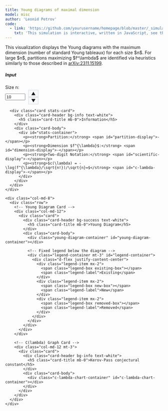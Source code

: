 ```yaml
---
title: Young diagrams of maximal dimension
model: misc
author: 'Leonid Petrov'
code:
  - link: 'https://github.com/yourusername/homepage/blob/master/_simulations/misc/2025-05-04-dim-lambda.md'
    txt: 'This simulation is interactive, written in JavaScript, see the source code of this page at the link'
---
```

<script src="{{site.url}}/js/d3.v7.min.js"></script>

<style>
  .chart-container, .c-lambda-chart-container {
    height: 300px;
    width: 100%;
    min-height: 200px;
  }
  .young-diagram-container {
    margin-top: 5px;
    margin-bottom: 10px;
    text-align: center;
    overflow-x: auto; /* Enable horizontal scrolling if needed */
    max-width: 100%; /* Ensure container doesn't exceed parent width */
    display: flex;
    justify-content: center;
    min-height: 200px;
  }
  /* Make SVG responsive */
  .young-diagram-container svg {
    max-width: 100%;
    height: auto;
    display: block;
    margin: 0 auto;
  }
  .young-box {
    fill: #4682b4;
    stroke: #000;
    stroke-width: 1px;
  }
  .young-box-new {
    fill: #ff7f50; /* Coral color for new boxes */
    stroke: #000;
    stroke-width: 1px;
  }
  .young-box-removed {
    fill: none;
    stroke: #ff0000; /* Red color for removed boxes */
    stroke-width: 2px;
    stroke-dasharray: 5,5;
  }
  .stats-card {
    margin-top: 20px;
  }
  .number-input-container {
    display: flex;
    align-items: center;
  }
  .number-controls {
    display: flex;
    flex-direction: column;
    margin-left: 10px;
  }
  .number-control-btn {
    cursor: pointer;
    padding: 2px 8px;
    background: #f8f9fa;
    border: 1px solid #ced4da;
    user-select: none;
  }
  .number-control-btn:hover {
    background: #e9ecef;
  }
</style>

<div class="container mt-5">
  <div class="row">
    <div class="col-md-12">
      <p>
          This visualization displays the Young diagrams with the maximum dimension (number of standard Young tableaux)
          for each size $n$. For large $n$, partitions maximizing $f^\lambda$ are identified via heuristics similarly to those described in <a href="https://arxiv.org/abs/2311.15199">arXiv:2311.15199</a>.
      </p>
    </div>
  </div>

  <div class="row mt-4">
    <div class="col-md-4">
      <div class="card">
        <div class="card-header bg-primary text-white">
          <h5 class="card-title mb-0">Input</h5>
        </div>
        <div class="card-body">
          <div class="mb-3">
            <label for="size-n" class="form-label">Size n:</label>
            <div class="number-input-container">
              <input type="number" class="form-control" id="size-n" min="1" max="500" value="10" required>
              <div class="number-controls">
                  <span class="number-control-btn" id="increment-btn">▲</span>
                  <span class="number-control-btn" id="decrement-btn">▼</span>
              </div>
            </div>
          </div>
        </div>
      </div>

      <div class="card stats-card">
        <div class="card-header bg-info text-white">
          <h5 class="card-title mb-0">Information</h5>
        </div>
        <div class="card-body">
          <div id="stats-container">
            <p><strong>Partition:</strong> <span id="partition-display">-</span></p>
            <p><strong>Dimension $f^{\lambda}$:</strong> <span id="dimension-display">-</span></p>
            <p><strong>Two-digit Notation:</strong> <span id="scientific-display">-</span></p>
            <p><strong>$c(\lambda) = -\log(f^{\lambda}/\sqrt{n!})/\sqrt{n}=$</strong> <span id="c-lambda-display">-</span></p>
          </div>
        </div>
      </div>
    </div>

    <div class="col-md-8">
      <div class="row">
        <!-- Young Diagram Card -->
        <div class="col-md-12">
          <div class="card">
            <div class="card-header bg-success text-white">
              <h5 class="card-title mb-0">Young Diagram</h5>
            </div>
            <div class="card-body">
              <div class="young-diagram-container" id="young-diagram-container"></div>

              <!-- Fixed legend below the diagram -->
              <div class="legend-container mt-3" id="legend-container">
                <div class="d-flex justify-content-center">
                  <div class="legend-item mx-2">
                    <span class="legend-box existing-box"></span>
                    <span class="legend-label">Existing</span>
                  </div>
                  <div class="legend-item mx-2">
                    <span class="legend-box new-box"></span>
                    <span class="legend-label">New</span>
                  </div>
                  <div class="legend-item mx-2">
                    <span class="legend-box removed-box"></span>
                    <span class="legend-label">Removed</span>
                  </div>
                </div>
              </div>
            </div>
          </div>
        </div>

        <!-- C(lambda) Graph Card -->
        <div class="col-md-12 mt-3">
          <div class="card">
            <div class="card-header bg-info text-white">
              <h5 class="card-title mb-0">Kerov-Pass conjectural constant</h5>
            </div>
            <div class="card-body">
              <div class="c-lambda-chart-container" id="c-lambda-chart-container"></div>
            </div>
          </div>
        </div>
      </div>
    </div>
  </div>
</div>

<style>
  /* Legend styles */
  .legend-container {
    text-align: center;
    padding: 5px;
    background-color: #f8f9fa;
    border-radius: 5px;
    margin-top: 5px;
    border: 1px solid #e9ecef;
  }
  .legend-item {
    display: inline-flex;
    align-items: center;
    margin: 0 8px 5px 8px;
    white-space: nowrap;
  }
  .legend-box {
    display: inline-block;
    width: 15px;
    height: 15px;
    margin-right: 5px;
    flex-shrink: 0;
  }
  .existing-box {
    background-color: #4682b4;
    border: 1px solid #000;
  }
  .new-box {
    background-color: #ff7f50;
    border: 1px solid #000;
  }
  .removed-box {
    background-color: transparent;
    border: 2px dashed #ff0000;
    width: 13px;
    height: 13px;
  }
  .legend-label {
    font-size: 14px;
  }

  /* Responsive adjustments for small screens */
  @media (max-width: 576px) {
    .legend-item {
      margin: 0 4px 5px 4px;
    }
    .legend-box {
      width: 12px;
      height: 12px;
      margin-right: 3px;
    }
    .legend-label {
      font-size: 12px;
    }
  }

  /* Chart styles */
  .c-lambda-chart-container {
    width: 100%;
    height: 300px;
    min-height: 250px;
  }

  .x-axis path, .y-axis path,
  .x-axis line, .y-axis line {
    stroke: #ccc;
    stroke-width: 1px;
  }

  .x-axis text, .y-axis text {
    font-size: 10px;
    fill: #666;
  }
</style>

<script>
  // Store the partition data for each size n
  const partitionData = {
    1: {
      partition: [1],
      dimension: 1
    },
    2: {
      partition: [1, 1],
      dimension: 1
    },
    3: {
      partition: [2, 1],
      dimension: 2
    },
    4: {
      partition: [2, 1, 1],
      dimension: 3
    },
    5: {
      partition: [3, 1, 1],
      dimension: 6
    },
    6: {
      partition: [3, 2, 1],
      dimension: 16
    },
    7: {
      partition: [3, 2, 1, 1],
      dimension: 35
    },
    8: {
      partition: [4, 2, 1, 1],
      dimension: 90
    },
    9: {
      partition: [4, 2, 2, 1],
      dimension: 216
    },
    10: {
      partition: [4, 3, 2, 1],
      dimension: 768
    },
    11: {
      partition: [4, 3, 2, 1, 1],
      dimension: 2310
    },
    12: {
      partition: [5, 3, 2, 1, 1],
      dimension: 7700
    },
    13: {
      partition: [5, 3, 2, 2, 1],
      dimension: 21450
    },
    14: {
      partition: [5, 3, 2, 2, 1, 1],
      dimension: 69498
    },
    15: {
      partition: [5, 4, 3, 2, 1],
      dimension: 292864
    },
    16: {
      partition: [5, 4, 3, 2, 1, 1],
      dimension: 1153152
    },
    17: {
      partition: [6, 4, 3, 2, 1, 1],
      dimension: 4873050
    },
    18: {
      partition: [6, 4, 3, 2, 1, 1, 1],
      dimension: 16336320
    },
    19: {
      partition: [6, 4, 3, 2, 2, 1, 1],
      dimension: 64664600
    },
    20: {
      partition: [6, 5, 3, 2, 2, 1, 1],
      dimension: 249420600
    },
    21: {
      partition: [7, 5, 3, 2, 2, 1, 1],
      dimension: 1118939184
    },
    22: {
      partition: [6, 5, 4, 3, 2, 1, 1],
      dimension: 5462865408
    },
    23: {
      partition: [7, 5, 4, 3, 2, 1, 1],
      dimension: 28542158568
    },
    24: {
      partition: [7, 5, 4, 3, 2, 1, 1, 1],
      dimension: 117487079424
    },
    25: {
      partition: [7, 5, 4, 3, 2, 2, 1, 1],
      dimension: 547591590000
    },
    26: {
      partition: [8, 5, 4, 3, 2, 2, 1, 1],
      dimension: 2474843571200
    },
    27: {
      partition: [8, 6, 4, 3, 2, 2, 1, 1],
      dimension: 12760912164000
    },
    28: {
      partition: [8, 6, 4, 3, 3, 2, 1, 1],
      dimension: 57424104738000
    },
    29: {
      partition: [7, 6, 5, 4, 3, 2, 1, 1],
      dimension: 295284192952320
    },
    30: {
      partition: [8, 6, 5, 4, 3, 2, 1, 1],
      dimension: 1865134921890240
    },
    31: {
      partition: [8, 6, 5, 4, 3, 2, 1, 1, 1],
      dimension: 9241827385190400
    },
    32: {
      partition: [8, 6, 5, 4, 3, 2, 2, 1, 1],
      dimension: 50385731994259200
    },
    33: {
      partition: [9, 6, 5, 4, 3, 2, 2, 1, 1],
      dimension: 268401306245529600
    },
    34: {
      partition: [9, 7, 5, 4, 3, 2, 2, 1, 1],
      dimension: 1579812376072320000
    },
    35: {
      partition: [9, 7, 5, 4, 3, 3, 2, 1, 1],
      dimension: 7821859115070000000
    },
    36: {
      partition: [9, 7, 6, 4, 3, 3, 2, 1, 1],
      dimension: 40971642983700000000
    },
    37: {
      partition: [9, 7, 5, 4, 3, 3, 2, 2, 1, 1],
      dimension: 222250513478508715200
    },
    38: {
      partition: [9, 7, 6, 5, 4, 3, 2, 1, 1],
      dimension: 1592694283209952665600
    },
    39: {
      partition: [9, 7, 6, 5, 4, 3, 2, 1, 1, 1],
      dimension: 9335226290275709091840
    },
    40: {
      partition: [9, 7, 6, 5, 4, 3, 2, 2, 1, 1],
      dimension: 58965081685061803130880
    },
    41: {
      partition: [10, 7, 6, 5, 4, 3, 2, 2, 1, 1],
      dimension: 366086379166733146521600
    },
    42: {
      partition: [10, 8, 6, 5, 4, 3, 2, 2, 1, 1],
      dimension: 2455861544135906461632000
    },
    43: {
      partition: [10, 8, 6, 5, 4, 3, 2, 2, 1, 1, 1],
      dimension: 14064743140340298422496480
    },
    44: {
      partition: [11, 8, 6, 5, 4, 3, 2, 2, 1, 1, 1],
      dimension: 82628724406182220050744960
    },
    45: {
      partition: [10, 8, 6, 5, 4, 3, 3, 2, 2, 1, 1],
      dimension: 500283928761422348434320000
    },
    46: {
      partition: [11, 8, 6, 5, 4, 3, 3, 2, 2, 1, 1],
      dimension: 3099186881321017005002484000
    },
    47: {
      partition: [10, 8, 7, 6, 5, 4, 3, 2, 1, 1],
      dimension: 20368873512400427423405568000
    },
    48: {
      partition: [10, 8, 7, 6, 5, 4, 3, 2, 1, 1, 1],
      dimension: 139108709149402516499579535360
    },
    49: {
      partition: [10, 8, 7, 6, 5, 4, 3, 2, 2, 1, 1],
      dimension: 1007882872827294450598918225920
    },
    50: {
      partition: [11, 8, 7, 6, 5, 4, 3, 2, 2, 1, 1],
      dimension: 7213044178117167522200420352000
    },
    51: {
      partition: [11, 9, 7, 6, 5, 4, 3, 2, 2, 1, 1],
      dimension: 54862456282689907329134847590400
    },
    52: {
      partition: [11, 9, 7, 6, 5, 4, 3, 2, 2, 1, 1, 1],
      dimension: 360271734400780906661162863257600
    },
    53: {
      partition: [12, 9, 7, 6, 5, 4, 3, 2, 2, 1, 1, 1],
      dimension: 2416328017978835907706221223561800
    },
    54: {
      partition: [11, 9, 7, 6, 5, 4, 3, 3, 2, 2, 1, 1],
      dimension: 16032089198265876501244987648140000
    },
    55: {
      partition: [12, 9, 7, 6, 5, 4, 3, 3, 2, 2, 1, 1],
      dimension: 112332940080014807351231850047731500
    },
    56: {
      partition: [12, 9, 8, 6, 5, 4, 3, 3, 2, 2, 1, 1],
      dimension: 780924182374434489607494144716850000
    },
    57: {
      partition: [12, 10, 8, 6, 5, 4, 3, 3, 2, 2, 1, 1],
      dimension: 5759492688586530968032605948341040000
    },
    58: {
      partition: [12, 10, 8, 6, 5, 4, 4, 3, 2, 2, 1, 1],
      dimension: 39204228543251710567342810799102400000
    },
    59: {
      partition: [11, 9, 8, 7, 6, 5, 4, 3, 2, 2, 1, 1],
      dimension: 284360991016399770894957040134389760000
    },
    60: {
      partition: [12, 9, 8, 7, 6, 5, 4, 3, 2, 2, 1, 1],
      dimension: 2321999844171845578871179664651452416000
    },
    61: {
      partition: [12, 10, 8, 7, 6, 5, 4, 3, 2, 2, 1, 1],
      dimension: 19896436084338134974427586952682903961600
    },
    62: {
      partition: [12, 10, 8, 7, 6, 5, 4, 3, 2, 2, 1, 1, 1],
      dimension: 148493270650299093215991941843059928064000
    },
    63: {
      partition: [13, 10, 8, 7, 6, 5, 4, 3, 2, 2, 1, 1, 1],
      dimension: 1128084815471490923775238783188995891011200
    },
    64: {
      partition: [13, 10, 8, 7, 6, 5, 4, 3, 3, 2, 1, 1, 1],
      dimension: 8229081864439402212381478702631306868113280
    },
    65: {
      partition: [13, 10, 8, 7, 6, 5, 4, 3, 3, 2, 2, 1, 1],
      dimension: 64744511859060420712290642354586811061519360
    },
    66: {
      partition: [13, 10, 9, 7, 6, 5, 4, 3, 3, 2, 2, 1, 1],
      dimension: 492648887206925778427244427860670202969057200
    },
    67: {
      partition: [13, 11, 9, 7, 6, 5, 4, 3, 3, 2, 2, 1, 1],
      dimension: 4025571251354748853301084014788823689834654000
    },
    68: {
      partition: [13, 11, 9, 7, 6, 5, 4, 3, 3, 2, 2, 1, 1, 1],
      dimension: 30473167912125109106974726128840645867371520000
    },
    69: {
      partition: [14, 11, 9, 7, 6, 5, 4, 3, 3, 2, 2, 1, 1, 1],
      dimension: 234417911643806987948678393500955835502166016000
    },
    70: {
      partition: [14, 11, 9, 7, 6, 5, 4, 4, 3, 2, 2, 1, 1, 1],
      dimension: 1788611255686599443441275423897069708421376000000
    },
    71: {
      partition: [14, 11, 9, 8, 6, 5, 4, 4, 3, 2, 2, 1, 1, 1],
      dimension: 14061798146634215100928457529846541203122400000000
    },
    72: {
      partition: [13, 11, 9, 8, 7, 6, 5, 4, 3, 2, 2, 1, 1],
      dimension: 130752274327952321538989760952406388528535044096000
    },
    73: {
      partition: [13, 11, 9, 8, 7, 6, 5, 4, 3, 2, 2, 1, 1, 1],
      dimension: 1099941833914297566548100976306304543754345185280000
    },
    74: {
      partition: [14, 11, 9, 8, 7, 6, 5, 4, 3, 2, 2, 1, 1, 1],
      dimension: 9393814297722007346466225462665628282244030499904000
    },
    75: {
      partition: [14, 11, 9, 8, 7, 6, 5, 4, 3, 3, 2, 1, 1, 1],
      dimension: 75591730449481189068765207148175917862445398493000000
    },
    76: {
      partition: [14, 11, 9, 8, 7, 6, 5, 4, 3, 3, 2, 2, 1, 1],
      dimension: 660943493657107495213974182754150511637360513303040000
    },
    77: {
      partition: [14, 11, 10, 8, 7, 6, 5, 4, 3, 3, 2, 2, 1, 1],
      dimension: 5507479956694844226612276769373271537654140064265320000
    },
    78: {
      partition: [14, 12, 10, 8, 7, 6, 5, 4, 3, 3, 2, 2, 1, 1],
      dimension: 49718318339225029555103035309089735554926840176109440000
    },
    79: {
      partition: [14, 12, 10, 8, 7, 6, 5, 4, 3, 3, 2, 2, 1, 1, 1],
      dimension: 418920939879777844937260609944023276410019030898651955200
    },
    80: {
      partition: [15, 12, 10, 8, 7, 6, 5, 4, 3, 3, 2, 2, 1, 1, 1],
      dimension: 3579026417818008407776702958356552842464133458949423759360
    },
    81: {
      partition: [15, 12, 10, 8, 7, 6, 5, 4, 4, 3, 2, 2, 1, 1, 1],
      dimension: 29326030832439019031092736803263846956891854060380047278080
    },
    82: {
      partition: [15, 12, 10, 9, 7, 6, 5, 4, 4, 3, 2, 2, 1, 1, 1],
      dimension: 245717058969967243667527972726893680531472205822714908672000
    },
    83: {
      partition: [15, 12, 10, 8, 7, 6, 5, 4, 4, 3, 3, 2, 2, 1, 1],
      dimension: 1958510306535009521762165974428282510483897121566558093312000
    },
    84: {
      partition: [14, 12, 10, 9, 8, 7, 6, 5, 4, 3, 2, 2, 1, 1],
      dimension: 17199984970509310503422142406316778944531851299986079744000000
    },
    85: {
      partition: [14, 12, 10, 9, 8, 7, 6, 5, 4, 3, 2, 2, 1, 1, 1],
      dimension: 161866387856671801830938160974282163319008607501789408788480000
    },
    86: {
      partition: [15, 12, 10, 9, 8, 7, 6, 5, 4, 3, 2, 2, 1, 1, 1],
      dimension: 1543188965753898098745955145496379055557243125097337202422906880
    },
    87: {
      partition: [15, 12, 10, 9, 8, 7, 6, 5, 4, 3, 3, 2, 1, 1, 1],
      dimension: 13652515506675457063836747192041480586149162971910780027773255200
    },
    88: {
      partition: [15, 12, 10, 9, 8, 7, 6, 5, 4, 3, 3, 2, 2, 1, 1],
      dimension: 132012112829058929697216055665548406632996088226054058331660288000
    },
    89: {
      partition: [15, 12, 11, 9, 8, 7, 6, 5, 4, 3, 3, 2, 2, 1, 1],
      dimension: 1202770010851978089499001986967434093160593877549352313484968012800
    },
    90: {
      partition: [15, 13, 11, 9, 8, 7, 6, 5, 4, 3, 3, 2, 2, 1, 1],
      dimension: 11952161805200485671523852732672950906233029612342903238952910848000
    },
    91: {
      partition: [15, 13, 11, 9, 8, 7, 6, 5, 4, 3, 3, 2, 2, 1, 1, 1],
      dimension: 111536354532746933705105521827401388958780700059721074267272511488000
    },
    92: {
      partition: [16, 13, 11, 9, 8, 7, 6, 5, 4, 3, 3, 2, 2, 1, 1, 1],
      dimension: 1053454252419345014848313815715121307642151973096789037261887897600000
    },
    93: {
      partition: [16, 13, 11, 9, 8, 7, 6, 5, 4, 4, 3, 2, 2, 1, 1, 1],
      dimension: 9298019732498692589306447931761769662631984023874447420141412024320000
    },
    94: {
      partition: [16, 13, 11, 10, 8, 7, 6, 5, 4, 4, 3, 2, 2, 1, 1, 1],
      dimension: 83528869990036960061655065586806227330592230516749107406742623092736000
    },
    95: {
      partition: [16, 13, 11, 9, 8, 7, 6, 5, 4, 4, 3, 3, 2, 2, 1, 1],
      dimension: 738856195291160637064439093409373209747689102713743192921850842710016000
    },
    96: {
      partition: [16, 13, 11, 9, 8, 7, 6, 5, 4, 4, 3, 3, 2, 2, 1, 1, 1],
      dimension: 6830694040117548932247228149858288447418106733746110630642358121073868800
    },
    97: {
      partition: [16, 13, 11, 10, 8, 7, 6, 5, 4, 4, 3, 3, 2, 2, 1, 1, 1],
      dimension: 63933734724523910394059324668425220557070884535418451305089068784299552000
    },
    98: {
      partition: [16, 14, 12, 10, 8, 7, 6, 5, 4, 4, 3, 3, 2, 2, 1, 1],
      dimension: 587608644132988669062315659190628313018199189598748549625037176301076447232
    },
    99: {
      partition: [16, 14, 12, 10, 8, 7, 6, 5, 4, 4, 3, 3, 2, 2, 1, 1, 1],
      dimension: 5629956124941094770622386912044341575706909420518139046529417862613615814000
    },
    100: {
      partition: [17, 14, 12, 10, 8, 7, 6, 5, 4, 4, 3, 3, 2, 2, 1, 1, 1],
      dimension: 54539477511295000975066379739366669128884298419169669212903038310103287500000
    },
    101: {
      partition: [16, 13, 11, 10, 9, 8, 7, 6, 5, 4, 3, 3, 2, 2, 1, 1],
      dimension: 565378959002571348526487738883086152928500083237801155401255766231772364800000
    },
    102: {
      partition: [16, 13, 11, 10, 9, 8, 7, 6, 5, 4, 3, 3, 2, 2, 1, 1, 1],
      dimension: 5686551912381574511129147722159555766486912859732682235293686582973153935360000
    },
    103: {
      partition: [16, 14, 12, 10, 9, 8, 7, 6, 5, 4, 3, 3, 2, 2, 1, 1],
      dimension: 61214329016711158166505670767097073373225632044596866872062611556033207085301760
    },
    104: {
      partition: [16, 14, 12, 10, 9, 8, 7, 6, 5, 4, 3, 3, 2, 2, 1, 1, 1],
      dimension: 629571928828905856385137619784652309874964139464234066432099908346091489198080000
    },
    105: {
      partition: [17, 14, 12, 10, 9, 8, 7, 6, 5, 4, 3, 3, 2, 2, 1, 1, 1],
      dimension: 6543617427878537957159797488174446866494284857950790449673796864650405478400000000
    },
    106: {
      partition: [17, 14, 12, 10, 9, 8, 7, 6, 5, 4, 4, 3, 2, 2, 1, 1, 1],
      dimension: 62248998806107993222904021013832709197228288195326145558076624865148293611520000000
    },
    107: {
      partition: [17, 14, 12, 11, 9, 8, 7, 6, 5, 4, 4, 3, 2, 2, 1, 1, 1],
      dimension: 600822535255522047374450656754652331112658343843410146461744233385203670292889600000
    },
    108: {
      partition: [17, 14, 12, 10, 9, 8, 7, 6, 5, 4, 4, 3, 3, 2, 2, 1, 1],
      dimension: 5859053607504252923711044267102909797677033029585662217958005496073729528960122880000
    },
    109: {
      partition: [17, 14, 12, 10, 9, 8, 7, 6, 5, 4, 4, 3, 3, 2, 2, 1, 1, 1],
      dimension: 59379551491616867820813793786673418100650673100467326423241849100982654799687188480000
    },
    110: {
      partition: [17, 14, 12, 11, 9, 8, 7, 6, 5, 4, 4, 3, 3, 2, 2, 1, 1, 1],
      dimension: 593754279116521722049929039398826768910603501370575717477957906392395310042149879808000
    },
    111: {
      partition: [17, 15, 13, 11, 9, 8, 7, 6, 5, 4, 4, 3, 3, 2, 2, 1, 1],
      dimension: 5843131836928986744562472498190299615029892226822600183226816624070074070360015831040000
    },
    112: {
      partition: [17, 15, 13, 11, 9, 8, 7, 6, 5, 4, 4, 3, 3, 2, 2, 1, 1, 1],
      dimension: 61105493625303738395253114613131217949919457622033925706446568203732810893059278458880000
    },
    113: {
      partition: [18, 15, 13, 11, 9, 8, 7, 6, 5, 4, 4, 3, 3, 2, 2, 1, 1, 1],
      dimension: 645284300395922462346988764778610006799667957567032614439503191406364806919846176670528000
    },
    114: {
      partition: [18, 15, 13, 11, 9, 8, 7, 6, 5, 5, 4, 3, 3, 2, 2, 1, 1, 1],
      dimension: 6471311714640738998035388676878361545551725384849470054442985279137987684523862560930800000
    },
    115: {
      partition: [18, 15, 13, 11, 10, 8, 7, 6, 5, 5, 4, 3, 3, 2, 2, 1, 1, 1],
      dimension: 66128905523715119393658109922164820371664898533283474357337419642390289909199389685625000000
    },
    116: {
      partition: [18, 15, 13, 11, 10, 8, 7, 6, 6, 5, 4, 3, 3, 2, 2, 1, 1, 1],
      dimension: 638413540225466549323771634427856615642473725894742100863592254944610659948329752000000000000
    },
    117: {
      partition: [17, 15, 13, 11, 10, 9, 8, 7, 6, 5, 4, 3, 3, 2, 2, 1, 1],
      dimension: 7264677475665757809588865469324114857951498304424610468804884130954372253510635214340096000000
    },
    118: {
      partition: [17, 15, 13, 11, 10, 9, 8, 7, 6, 5, 4, 3, 3, 2, 2, 1, 1, 1],
      dimension: 81957821889006269343939932925565702494371135067346828364830110395108173678039294474715136000000
    },
    119: {
      partition: [18, 15, 13, 11, 10, 9, 8, 7, 6, 5, 4, 3, 3, 2, 2, 1, 1, 1],
      dimension: 933265651485302990456973680195002814630181335963531167035311179395532156804616895040428441600000
    },
    120: {
      partition: [18, 15, 13, 11, 10, 9, 8, 7, 6, 5, 4, 4, 3, 2, 2, 1, 1, 1],
      dimension: 9561748744622283052749506679404608802911488096180764339610035441459656958678315846074368000000000
    },
    121: {
      partition: [18, 15, 13, 12, 10, 9, 8, 7, 6, 5, 4, 4, 3, 2, 2, 1, 1, 1],
      dimension: 99168394465082746801226508797212412342381673249847876815200769992656534951269110277734400000000000
    },
    122: {
      partition: [18, 15, 13, 11, 10, 9, 8, 7, 6, 5, 4, 4, 3, 3, 2, 2, 1, 1],
      dimension: 1060317412401790133664921362238355614964072509661204015496834618921891762559143365769696343647846400
    },
    123: {
      partition: [18, 15, 13, 11, 10, 9, 8, 7, 6, 5, 4, 4, 3, 3, 2, 2, 1, 1, 1],
      dimension: 11735633863911204938490639412913207457256769393971699554486924429354933320408383703506908708864000000
    },
    124: {
      partition: [18, 15, 13, 12, 10, 9, 8, 7, 6, 5, 4, 4, 3, 3, 2, 2, 1, 1, 1],
      dimension: 125523394771381975831786289849651910702470806649337320960975362584641188490390808459367474046668800000
    },
    125: {
      partition: [18, 16, 14, 12, 10, 9, 8, 7, 6, 5, 4, 4, 3, 3, 2, 2, 1, 1],
      dimension: 1322896608562657954567427866796349722403587506448681903827035398815645964192770284234405686280192000000
    },
    126: {
      partition: [18, 16, 14, 12, 10, 9, 8, 7, 6, 5, 4, 4, 3, 3, 2, 2, 1, 1, 1],
      dimension: 15053793377258935921026197289527106978430680279327971210023260869830845635254897943633742871848960000000
    },
    127: {
      partition: [19, 16, 14, 12, 10, 9, 8, 7, 6, 5, 4, 4, 3, 3, 2, 2, 1, 1, 1],
      dimension: 172796287471960987860822815262100856489260856157731537393069903298538421091240496540395511426764480000000
    },
    128: {
      partition: [19, 16, 14, 12, 10, 9, 8, 7, 6, 5, 5, 4, 3, 3, 2, 2, 1, 1, 1],
      dimension: 1833008139189744060655687517745838727856197212468517540568765333173580850312094186536014481201471488000000
    },
    129: {
      partition: [19, 16, 14, 12, 11, 9, 8, 7, 6, 5, 5, 4, 3, 3, 2, 2, 1, 1, 1],
      dimension: 19733338904897136848652524451398725618283047755321823547856141401392164546581430011844388902685979443200000
    },
    130: {
      partition: [19, 16, 14, 12, 11, 9, 8, 7, 6, 5, 5, 4, 3, 3, 2, 2, 1, 1, 1, 1],
      dimension: 200534932023735151679946820980226809219196038868645819410390500611064332442495282408304952199479296000000000
    },
    131: {
      partition: [19, 16, 14, 12, 11, 9, 8, 7, 6, 5, 5, 4, 3, 3, 2, 2, 2, 1, 1, 1],
      dimension: 2122735461683156019264203330227856209122179197425703850494039038120750966572155464908542450271495651328000000
    },
    132: {
      partition: [19, 16, 14, 12, 10, 9, 8, 7, 6, 5, 5, 4, 4, 3, 3, 2, 2, 1, 1, 1],
      dimension: 22023678843442451997799208731033593155726813961332400647060525628383438796780784758181516770009833275392000000
    },
    133: {
      partition: [19, 16, 14, 12, 11, 9, 8, 7, 6, 5, 5, 4, 4, 3, 3, 2, 2, 1, 1, 1],
      dimension: 247255696247142945060209062919568425664047173819032218835215385849221481680112821289974561943481489920000000000
    },
    134: {
      partition: [19, 16, 14, 12, 11, 10, 9, 8, 7, 6, 5, 4, 3, 3, 2, 2, 1, 1, 1],
      dimension: 3306013929179103943043901815888913835215541080396985145337839749334237802268176600068570956603751209422028800000
    },
    135: {
      partition: [19, 16, 14, 12, 11, 10, 9, 8, 7, 6, 5, 4, 4, 3, 2, 2, 1, 1, 1],
      dimension: 36426421823787422423850536980861410755870124327132086522562760105586889562061526866373613512329736172339200000000
    },
    136: {
      partition: [19, 16, 14, 13, 11, 10, 9, 8, 7, 6, 5, 4, 4, 3, 2, 2, 1, 1, 1],
      dimension: 405579479634910898543619455432379411380731602346265433468484143221644499460830208962257236200055153623040000000000
    },
    137: {
      partition: [19, 16, 14, 12, 11, 10, 9, 8, 7, 6, 5, 4, 4, 3, 3, 2, 2, 1, 1],
      dimension: 4732026577924815333900794220018675362227185365110655550362093177258761454933994574029475410021043312156213248000000
    },
    138: {
      partition: [19, 16, 14, 12, 11, 10, 9, 8, 7, 6, 5, 4, 4, 3, 3, 2, 2, 1, 1, 1],
      dimension: 56986628015408922337218404750470520059445719042938516116749701812796892939797109663858058191325206602055680000000000
    },
    139: {
      partition: [19, 16, 14, 13, 11, 10, 9, 8, 7, 6, 5, 4, 4, 3, 3, 2, 2, 1, 1, 1],
      dimension: 651933300636720302833210922509046815946775248409954516062945548205683644714404925282322511954606000984162304000000000
    },
    140: {
      partition: [20, 17, 14, 12, 11, 10, 9, 8, 7, 6, 5, 4, 4, 3, 3, 2, 2, 1, 1, 1],
      dimension: 7354741150622141286131650026433270329974630990521071138079316447313843388831941481279743552508969783449969427200000000
    },
    141: {
      partition: [19, 17, 15, 13, 11, 10, 9, 8, 7, 6, 5, 4, 4, 3, 3, 2, 2, 1, 1, 1],
      dimension: 90765292487466887354952114766891875397553781573037728594416556151755329236602489537757595843747582103869699990224896000
    },
    142: {
      partition: [20, 17, 15, 13, 11, 10, 9, 8, 7, 6, 5, 4, 4, 3, 3, 2, 2, 1, 1, 1],
      dimension: 1129114595566355834723538918518547605511288359677692817552488978257212658845876463316665835829501268791383738765571200000
    },
    143: {
      partition: [20, 17, 15, 13, 11, 10, 9, 8, 7, 6, 5, 5, 4, 3, 3, 2, 2, 1, 1, 1],
      dimension: 12697357867423167848164683503994790231036726959503621475643719931282519252877289186368608591633227905951386308898749600000
    },
    144: {
      partition: [20, 17, 15, 13, 12, 10, 9, 8, 7, 6, 5, 5, 4, 3, 3, 2, 2, 1, 1, 1],
      dimension: 144522881992797174072290715055011043724948964411863720158150049595292306663471769543985109553201326824749922044394232320000
    },
    145: {
      partition: [20, 17, 15, 13, 12, 10, 9, 8, 7, 6, 5, 5, 4, 3, 3, 2, 2, 1, 1, 1, 1],
      dimension: 1589005959228396797527539054746597575639056322517351492620461645107972054211805990313307197499442479605683924372976979148800
    },
    146: {
      partition: [20, 17, 15, 13, 12, 10, 9, 8, 7, 6, 5, 5, 4, 3, 3, 2, 2, 2, 1, 1, 1],
      dimension: 18101293762320277259623416926147151906878675932145877848144377287431666268621765953212853916285250088284743174787205038080000
    },
    147: {
      partition: [20, 17, 15, 13, 11, 10, 9, 8, 7, 6, 5, 5, 4, 4, 3, 3, 2, 2, 1, 1, 1],
      dimension: 203237748845281435384278484901531575082980508139066412932042097180823917166850458604152370057945923821598137636536660787200000
    },
    148: {
      partition: [20, 17, 15, 13, 12, 10, 9, 8, 7, 6, 5, 5, 4, 4, 3, 3, 2, 2, 1, 1, 1],
      dimension: 2399590874138736925951739468466214852206513319364806783799737596381230391306169977956507872886347079712552144844012240896000000
    },
    149: {
      partition: [20, 17, 15, 13, 12, 10, 9, 8, 7, 6, 6, 5, 4, 4, 3, 3, 2, 2, 1, 1, 1],
      dimension: 27778881984977052989942617383019884317973086676295778722642724390775852133828745172757315529180081954784893333482964831232000000
    },
    150: {
      partition: [21, 18, 15, 13, 12, 10, 9, 8, 7, 6, 5, 5, 4, 4, 3, 3, 2, 2, 1, 1, 1],
      dimension: 319797170701790292036758602938903195946705245044971131559772031649146924985791407045001604826094783958664397279284862910464000000
    },
    151: {
      partition: [21, 18, 15, 13, 12, 10, 9, 8, 7, 6, 6, 5, 4, 4, 3, 3, 2, 2, 1, 1, 1],
      dimension: 3766380544564184882280896917362764730063172936506653526075476614592864256667700958638389505726319716711117959419660337152000000000
    },
    152: {
      partition: [21, 18, 16, 14, 12, 10, 9, 8, 7, 6, 5, 5, 4, 4, 3, 3, 2, 2, 1, 1, 1],
      dimension: 45285445033696517649532333172965397830860217732150675769286677334368200137596972232292528253676718891882113127705720305745920000000
    },
    153: {
      partition: [21, 18, 16, 14, 12, 10, 9, 8, 7, 6, 6, 5, 4, 4, 3, 3, 2, 2, 1, 1, 1],
      dimension: 544502266514427698640914564660670362341549902940855714609866642088905026995240488725875554910799842139242918738443534336000000000000
    },
    154: {
      partition: [20, 17, 15, 13, 12, 11, 10, 9, 8, 7, 6, 5, 4, 4, 3, 3, 2, 2, 1, 1, 1],
      dimension: 7313556583684905080271564871807838598496833304190561938609691584613591579021019832338555956806880375503840557999710207685427200000000
    },
    155: {
      partition: [20, 17, 15, 14, 12, 11, 10, 9, 8, 7, 6, 5, 4, 4, 3, 3, 2, 2, 1, 1, 1],
      dimension: 89413233500123457442589951348785653261504177096595454102559702104849314100131444653709415485716123962101290172205044629504000000000000
    },
    156: {
      partition: [21, 18, 15, 13, 12, 11, 10, 9, 8, 7, 6, 5, 4, 4, 3, 3, 2, 2, 1, 1, 1],
      dimension: 1101550653622498869103414634115761604343921875936317146516239746552755767444269744979464366903193559438905911930126401690337280000000000
    },
    157: {
      partition: [20, 18, 16, 14, 12, 11, 10, 9, 8, 7, 6, 5, 4, 4, 3, 3, 2, 2, 1, 1, 1],
      dimension: 14389683315758747347489026364798716726928704313942533064281069440417498699505529348897750040981686354404601883826853631750779699200000000
    },
    158: {
      partition: [21, 18, 16, 14, 12, 11, 10, 9, 8, 7, 6, 5, 4, 4, 3, 3, 2, 2, 1, 1, 1],
      dimension: 193425534338388731685233860259735043526368778316864592775094377412723207827185734414786490101123791600640776927410389611359360000000000000
    },
    159: {
      partition: [21, 18, 16, 14, 12, 11, 10, 9, 8, 7, 6, 5, 5, 4, 3, 3, 2, 2, 1, 1, 1],
      dimension: 2307646048481195464559365876965578751762497566946499837930497274807634745287165921863160259653022767112975947828905814852354860000000000000
    },
    160: {
      partition: [21, 18, 16, 14, 13, 11, 10, 9, 8, 7, 6, 5, 5, 4, 3, 3, 2, 2, 1, 1, 1],
      dimension: 27812961277819263709500818836970852862066715631257824885555825807268360435992301047791538451349168177216454852790877642102215680000000000000
    },
    161: {
      partition: [21, 18, 16, 14, 13, 11, 10, 9, 8, 7, 6, 5, 5, 4, 3, 3, 2, 2, 1, 1, 1, 1],
      dimension: 329964298585309113402218015106385023964995317773598455782071905328175073329962255348665609616467100878282667981572529835094236659712000000000
    },
    162: {
      partition: [21, 18, 16, 14, 13, 11, 10, 9, 8, 7, 6, 5, 5, 4, 3, 3, 2, 2, 2, 1, 1, 1],
      dimension: 4037128787758551983272853050884244658358803507184751066334459884590105640045476993352909650583801008017479898585343194688907955404800000000000
    },
    163: {
      partition: [21, 18, 16, 14, 12, 11, 10, 9, 8, 7, 6, 5, 5, 4, 4, 3, 3, 2, 2, 1, 1, 1],
      dimension: 48873662428843851440958136833535298423026060266823209536584293572185942471664223033640106985122055558003366574366625463582710056166759596032000
    },
    164: {
      partition: [21, 18, 16, 14, 13, 11, 10, 9, 8, 7, 6, 5, 5, 4, 4, 3, 3, 2, 2, 1, 1, 1],
      dimension: 608403710714779954588210326970320035228286322172420132848228977249872340406936256152081932900007902204941219133055577130665386748231465041920000
    },
    165: {
      partition: [22, 18, 16, 14, 13, 11, 10, 9, 8, 7, 6, 5, 5, 4, 4, 3, 3, 2, 2, 1, 1, 1],
      dimension: 7419860980954976687654756631228463945752852092055745847835517604083365770895181006235832449501685280936747440939620048013165710876873406283776000
    },
    166: {
      partition: [22, 19, 16, 14, 13, 11, 10, 9, 8, 7, 6, 5, 5, 4, 4, 3, 3, 2, 2, 1, 1, 1],
      dimension: 93385115531709525640635906947866898275487788572761700662095633850410020015834144574817578097109558612521641105646872015880651400369351778369536000
    },
    167: {
      partition: [22, 19, 16, 14, 13, 11, 10, 9, 8, 7, 6, 6, 5, 4, 4, 3, 3, 2, 2, 1, 1, 1],
      dimension: 1151377168022837752309280848607416385576247541429524141452436946607682910908821325618966972213599077781085777287283624926073677729144929404321792000
    },
    168: {
      partition: [22, 19, 17, 15, 13, 11, 10, 9, 8, 7, 6, 5, 5, 4, 4, 3, 3, 2, 2, 1, 1, 1],
      dimension: 14928633182986518115404132153662170969999090853161918131127451862069874717642888316739419269485209225512714434417371134499640159497547460431052800000
    },
    169: {
      partition: [22, 19, 17, 15, 13, 11, 10, 9, 8, 7, 6, 6, 5, 4, 4, 3, 3, 2, 2, 1, 1, 1],
      dimension: 187379762318185722753395343479741970201523644816734491309961511875418746112340062878299782827410113157941423440526203313739303108548217075138560000000
    },
    170: {
      partition: [22, 19, 17, 15, 13, 12, 10, 9, 8, 7, 6, 6, 5, 4, 4, 3, 3, 2, 2, 1, 1, 1],
      dimension: 2382396223092153259548612385582260372711756229770614893745001701297595677301732838074364333800703563856546004457992928910332334754308280033280000000000
    },
    171: {
      partition: [22, 19, 17, 15, 13, 12, 10, 9, 8, 7, 6, 6, 5, 4, 4, 3, 3, 2, 2, 1, 1, 1, 1],
      dimension: 28702842781319841577643318053024193041991223532882063570284358585973251896225832792848610307520506540521519229411754623951796499685225388264960000000000
    },
    172: {
      partition: [22, 19, 17, 15, 13, 12, 10, 9, 8, 7, 6, 6, 5, 4, 4, 3, 3, 2, 2, 2, 1, 1, 1],
      dimension: 350815325730922136370286747061495902669209249061985908612321379607338853904788825919624234711109021956777961953795856319411455786727927916630917120000000
    },
    173: {
      partition: [22, 19, 16, 14, 13, 12, 11, 10, 9, 8, 7, 6, 5, 4, 4, 3, 3, 2, 2, 1, 1, 1],
      dimension: 4643091161524421961406181866932431696866306953340119251552070710339623362176130427968890173904952097057466117888730996781891596114628202940919657267200000
    },
    174: {
      partition: [21, 19, 17, 15, 13, 12, 11, 10, 9, 8, 7, 6, 5, 4, 4, 3, 3, 2, 2, 1, 1, 1],
      dimension: 64201106365431289370286790836094903228238696989943796949905970905024296135452800380006915935444105625711538230912411016728840127407132573166678835200000000
    },
    175: {
      partition: [22, 19, 17, 15, 13, 12, 11, 10, 9, 8, 7, 6, 5, 4, 4, 3, 3, 2, 2, 1, 1, 1],
      dimension: 929806756370227163035750745473779987041120686123252268772587169071455783464081813026792608546343585989583451949687759343672555035752200371745280000000000000
    },
    176: {
      partition: [22, 19, 17, 15, 13, 12, 11, 10, 9, 8, 7, 6, 5, 5, 4, 3, 3, 2, 2, 1, 1, 1],
      dimension: 11767648949660630647336681517749441819620735359888206613591548258825506795996657171438346670198596375966238280350596935529190725549112932800525000000000000000
    },
    177: {
      partition: [22, 19, 17, 15, 14, 12, 11, 10, 9, 8, 7, 6, 5, 5, 4, 3, 3, 2, 2, 1, 1, 1],
      dimension: 150241460606807456581585062575636217990268700704849477575384135846098651581460905654197566650759584491869618112158762761894063159748205051101867675781250000000
    },
    178: {
      partition: [22, 19, 17, 15, 13, 12, 11, 10, 9, 8, 7, 6, 5, 5, 4, 3, 3, 2, 2, 2, 1, 1, 1],
      dimension: 1943434336742853980699959964527505282685284881392920522864896642526199534267841171764775844436226349939086547279194267411801128433653246259421301964800000000000
    },
    179: {
      partition: [22, 19, 17, 15, 14, 12, 11, 10, 9, 8, 7, 6, 5, 5, 4, 3, 3, 2, 2, 2, 1, 1, 1],
      dimension: 25153477353724493273074937044877565257520307405879384838391208972145674208734447546500505743516747627303274134371202255734186878513275153833880038400000000000000
    },
    180: {
      partition: [22, 19, 17, 15, 13, 12, 11, 10, 9, 8, 7, 6, 5, 5, 4, 4, 3, 3, 2, 2, 1, 1, 1],
      dimension: 327292429734474604046055005151304262658155855018029309149320769441656145697822984645644948056154445189770046180419931703266937752568457664178162233245696000000000
    },
    181: {
      partition: [23, 20, 17, 15, 14, 12, 11, 10, 9, 8, 7, 6, 5, 5, 4, 3, 3, 2, 2, 2, 1, 1, 1],
      dimension: 4317048917291207606949310675850792137408263117228062308655772706715795561964136247635508411491428797215320912856740561958368763235406315706107740458844160000000000
    },
    182: {
      partition: [23, 19, 17, 15, 14, 12, 11, 10, 9, 8, 7, 6, 5, 5, 4, 4, 3, 3, 2, 2, 1, 1, 1],
      dimension: 56293787804616646240509199214181065364508390770589020481491907942522502233069094842185475195465679664866952983165822878809518683794955006501163918503924727808000000
    },
    183: {
      partition: [23, 20, 17, 15, 14, 12, 11, 10, 9, 8, 7, 6, 5, 5, 4, 4, 3, 3, 2, 2, 1, 1, 1],
      dimension: 757295810797753789852338610033781695694545297287000615172578156283222108411441724286400628592034870327928704337782906793117421303000261094741967546204003342745600000
    },
    184: {
      partition: [23, 20, 17, 15, 14, 12, 11, 10, 9, 8, 7, 6, 6, 5, 4, 4, 3, 3, 2, 2, 1, 1, 1],
      dimension: 9799375248615739510022176402240196609840643927414665316875998111513058189092138399169480931296540133083622151461969569845815404668953982028038306446494505369600000000
    },
    185: {
      partition: [23, 20, 18, 16, 14, 12, 11, 10, 9, 8, 7, 6, 5, 5, 4, 4, 3, 3, 2, 2, 1, 1, 1],
      dimension: 136534048219327707968599775652069544588947486345702954568133125204143703682995743131409636773026942773730353133486927829336155633594674631068166180779893062468349460480
    },
    186: {
      partition: [23, 20, 18, 16, 14, 12, 11, 10, 9, 8, 7, 6, 6, 5, 4, 4, 3, 3, 2, 2, 1, 1, 1],
      dimension: 1794617318607529126049010215292973175777754392238680805227961032614444485188265638769851692151817497024948262314638060407956136296863447631841421955190783847176339456000
    },
    187: {
      partition: [23, 20, 18, 16, 14, 13, 11, 10, 9, 8, 7, 6, 6, 5, 4, 4, 3, 3, 2, 2, 1, 1, 1],
      dimension: 23837069577515140146037255879477522422110958365061481171356330936739782646618986630217867289717820000744726199039507197353308351780477471525010306297569308760678072320000
    },
    188: {
      partition: [23, 20, 18, 16, 14, 13, 11, 10, 9, 8, 7, 6, 6, 5, 4, 4, 3, 3, 2, 2, 1, 1, 1, 1],
      dimension: 307414853981058820715753919537908117106694372880357827330125768141985946259335210362526121747418469609133803311708790359236366761849517901235452824769810311319388160000000
    },
    189: {
      partition: [23, 20, 18, 16, 14, 13, 11, 10, 9, 8, 7, 6, 6, 5, 4, 4, 3, 3, 2, 2, 2, 1, 1, 1],
      dimension: 4005987473456882474327274202347097692538750679621972667805119196510681501364258204512783357303293567627631150939631877603096834653288289525911357108517391987701645312000000
    },
    190: {
      partition: [24, 20, 18, 16, 14, 13, 11, 10, 9, 8, 7, 6, 6, 5, 4, 4, 3, 3, 2, 2, 2, 1, 1, 1],
      dimension: 52267157614350746110333525491254887189781072766043648535518720527345051552015555491875598499345238928790547956778548341644789193929009166407759112717845608354349056000000000
    },
    191: {
      partition: [24, 21, 18, 16, 14, 13, 11, 10, 9, 8, 7, 6, 6, 5, 4, 4, 3, 3, 2, 2, 2, 1, 1, 1],
      dimension: 689179443890693834372859052373472709474925734318265784783474381994997524721876376454940941539951023103062215847237085562176596894951931275881634610177480355109595955200000000
    },
    192: {
      partition: [24, 21, 18, 16, 14, 13, 11, 10, 9, 8, 7, 7, 6, 5, 4, 4, 3, 3, 2, 2, 2, 1, 1, 1],
      dimension: 8773986437767007234642462853696803046957376440977051945144541354370211415258891301861108330952114807712655195881367029549758434538801076353776970908833309607772237384908800000
    },
    193: {
      partition: [23, 20, 18, 16, 14, 13, 12, 11, 10, 9, 8, 7, 6, 5, 4, 4, 3, 3, 2, 2, 1, 1, 1],
      dimension: 133756321352980959924709075530949306469090940241609455428110035663711108216564365873945369368475883659978816502894484822692265366658594467928124140923688055812239883501568000000
    },
    194: {
      partition: [23, 20, 18, 16, 14, 13, 12, 11, 10, 9, 8, 7, 6, 5, 4, 4, 3, 3, 2, 2, 1, 1, 1, 1],
      dimension: 1801813588241517944009197924972526398196084901934661849538157026269813283931993057590649458897532150345959713547149337508817107991183886518351525657983605905028464183869440000000
    },
    195: {
      partition: [23, 20, 18, 16, 14, 13, 12, 11, 10, 9, 8, 7, 6, 5, 4, 4, 3, 3, 2, 2, 2, 1, 1, 1],
      dimension: 24675792045813417953322513135224648279349409661998397559581138378194895380960588592423176988209134679682583045611396031481364147652515762199654968656099430155679805121285324800000
    },
    196: {
      partition: [23, 20, 18, 16, 14, 13, 12, 11, 10, 9, 8, 7, 6, 5, 5, 4, 3, 3, 2, 2, 2, 1, 1, 1],
      dimension: 340697313583196939923926369340608459743325506808510754748938804688059761103385335519961405854148086871317042811562320607314407384809673266831875224592124423588828336189603840000000
    },
    197: {
      partition: [24, 20, 18, 16, 14, 13, 12, 11, 10, 9, 8, 7, 6, 5, 5, 4, 3, 3, 2, 2, 2, 1, 1, 1],
      dimension: 4669595821511130430098987663498533392683330475251395269889581437411554064549536658258655352374938843854747616144860186749927119030338793164984128961163766832830313589280604160000000
    },
    198: {
      partition: [24, 21, 18, 16, 14, 13, 12, 11, 10, 9, 8, 7, 6, 5, 5, 4, 3, 3, 2, 2, 2, 1, 1, 1],
      dimension: 65093099975045062778281742905345638627081503003428659870395011017480622035331768118056854965397242758653549557848298640719018713311776570310839052832293580859934409222538246750208000
    },
    199: {
      partition: [24, 21, 18, 16, 15, 13, 12, 11, 10, 9, 8, 7, 6, 5, 5, 4, 3, 3, 2, 2, 2, 1, 1, 1],
      dimension: 916710819457404389440474799951014836344864464112014952883117388253419468926715112346324173372736835250578240539409298655065743308449342884410444382753581164784252001555832635392000000
    },
    200: {
      partition: [24, 21, 18, 16, 14, 13, 12, 11, 10, 9, 8, 7, 6, 5, 5, 4, 4, 3, 3, 2, 2, 1, 1, 1],
      dimension: 12719335299985277761385007561833781102700961858831173694226359269630216358693163090016720493630480956676766051898342046185230275765405562014883452030208984961209692985211276492800000000
    },
    201: {
      partition: [24, 21, 18, 16, 15, 13, 12, 11, 10, 9, 8, 7, 6, 5, 5, 4, 4, 3, 3, 2, 2, 1, 1, 1],
      dimension: 181538804907540660935279617491357576614971936207510193596864031053931358404963006849481970769498216581395976792867499765588181353329669996966685805119075311374788240421691588608000000000
    },
    202: {
      partition: [24, 21, 18, 16, 15, 13, 12, 11, 10, 9, 8, 7, 6, 6, 5, 4, 4, 3, 3, 2, 2, 1, 1, 1],
      dimension: 2468543550401331361938771387596080409971858433983917746659519725886135145396888103092650906502803051674995300959124148934858887756245270019102270134048827332962306754776924160000000000000
    },
    203: {
      partition: [24, 21, 19, 17, 15, 13, 12, 11, 10, 9, 8, 7, 6, 5, 5, 4, 4, 3, 3, 2, 2, 1, 1, 1],
      dimension: 36849246085049325907756563483011297951160975128406687557532263916965303706655994418398099983362227521398410157248637016568331241733062687334651174414792637926533835669269089380990976000000
    },
    204: {
      partition: [24, 21, 19, 17, 15, 13, 12, 11, 10, 9, 8, 7, 6, 6, 5, 4, 4, 3, 3, 2, 2, 1, 1, 1],
      dimension: 508065000068019124095416946282864449087001247860056049388560430130918859725900310270663694623859617280216461369926602071432510628527302692911556087305258209420185452565778767156346880000000
    },
    205: {
      partition: [24, 21, 19, 17, 15, 14, 12, 11, 10, 9, 8, 7, 6, 6, 5, 4, 4, 3, 3, 2, 2, 1, 1, 1],
      dimension: 7066972926983790979342962793174442670988845836520839385236182370462212375560735731097751315191025789887538267694554611734599225255633895027396922709854551354070141952444001708251545600000000
    },
    206: {
      partition: [24, 21, 19, 17, 15, 14, 12, 11, 10, 9, 8, 7, 6, 6, 5, 4, 4, 3, 3, 2, 2, 1, 1, 1, 1],
      dimension: 97372364917768003895987901324995529593889056140743232891090518054978846276114677586270233184121513414344384174933282659061665335016590429282654104594392464041661056461304945592510709760000000
    },
    207: {
      partition: [24, 21, 19, 17, 15, 14, 12, 11, 10, 9, 8, 7, 6, 6, 5, 4, 4, 3, 3, 2, 2, 2, 1, 1, 1],
      dimension: 1350910408968003643397897045973819746319821413482076222425686883681651917929032007631500790730402191703679549680359971519107362606550780035226898485754104680355730260387871320280338432000000000
    },
    208: {
      partition: [25, 21, 19, 17, 15, 14, 12, 11, 10, 9, 8, 7, 6, 6, 5, 4, 4, 3, 3, 2, 2, 2, 1, 1, 1],
      dimension: 18812125762816047954285452847537651427937180508570916800168336862441264908747062235945038111252148393039504993991001352060970755752507193319726981599409704407280327983062705608568004935680000000
    },
    209: {
      partition: [25, 22, 19, 17, 15, 14, 12, 11, 10, 9, 8, 7, 6, 6, 5, 4, 4, 3, 3, 2, 2, 2, 1, 1, 1],
      dimension: 263815644858270172335763890142420831831090865209256539620609996229662017587626390510063915051298048105681782717859969707757688484183939666436207276999639470987587986975771656418995732480000000000
    },
    210: {
      partition: [25, 22, 19, 17, 15, 14, 12, 11, 10, 9, 8, 7, 7, 6, 5, 4, 4, 3, 3, 2, 2, 2, 1, 1, 1],
      dimension: 3487362344515091661644788765130403815106980263095962250533309603434072671298401422205418274059922339274777671071624283230726487146693973424923394691022250662547314333171391660803953262592000000000
    },
    211: {
      partition: [25, 22, 19, 17, 15, 14, 12, 11, 10, 9, 8, 7, 7, 6, 5, 5, 4, 3, 3, 2, 2, 2, 1, 1, 1],
      dimension: 47407062996182786698565560603728404249381667489739035401145632691378804784232453489941718511631475396506694793971725190334019371231597264335008399601968748308415886024670229191996725421670400000000
    },
    212: {
      partition: [25, 22, 19, 17, 15, 14, 12, 11, 10, 9, 8, 7, 6, 6, 5, 5, 4, 4, 3, 3, 2, 2, 1, 1, 1],
      dimension: 655266558608525879456533918959798433986686484957914558320412576608346500423556353747221973317220113667203684848794410619030397685317149329166720020343921254456044977433255887430127759434711040000000
    },
    213: {
      partition: [25, 22, 19, 17, 15, 14, 12, 11, 10, 9, 8, 7, 7, 6, 5, 5, 4, 4, 3, 3, 2, 2, 1, 1, 1],
      dimension: 9374479336122484160430107698450405148686755516220366221890809522306774570619764391364913102903382168452385916841733030966431201312439597784111375806197002722612722262216114096502782493104013312000000
    },
    214: {
      partition: [25, 22, 19, 17, 15, 14, 12, 11, 10, 9, 8, 7, 7, 6, 5, 5, 4, 4, 3, 3, 2, 2, 1, 1, 1, 1],
      dimension: 128902438724387980924317351619729586559902270986801419829524615751982196792204230222201131031943917678574597839115254537101962425339553418770776806115086640680323604693115086537449797740525309132800000
    },
    215: {
      partition: [25, 22, 19, 17, 16, 14, 13, 11, 10, 9, 8, 7, 7, 6, 5, 5, 4, 4, 3, 3, 2, 2, 1, 1, 1],
      dimension: 1790334217119361534720412416468307014294422881777219818604428212256689993744999752323005473350556175393967582059902456174956624246298013096547751767614560713882152330838779090642171561499484160000000000
    },
    216: {
      partition: [25, 22, 19, 17, 15, 14, 13, 12, 11, 10, 9, 8, 7, 6, 5, 4, 4, 3, 3, 2, 2, 2, 1, 1, 1],
      dimension: 27876246798960246031829547269859499047907069940802226955081816153714628435739893968102032286732189249752562894643233051562637253538644854224486767809537483825512501309537394894843331226769647193817088000
    },
    217: {
      partition: [25, 22, 19, 17, 15, 14, 13, 12, 11, 10, 9, 8, 7, 6, 5, 5, 4, 3, 3, 2, 2, 2, 1, 1, 1],
      dimension: 411840291257101163552527906787227351915932984636866184663274279159565702831800357383563128650496903505129318272947103292150744326311040096289698719118787328881884037476485484507895478831277975117863321600
    },
    218: {
      partition: [25, 22, 19, 17, 16, 14, 13, 12, 11, 10, 9, 8, 7, 6, 5, 5, 4, 3, 3, 2, 2, 2, 1, 1, 1],
      dimension: 6125172930421649435963777419550467701519086796232655391964742686754476204500583380461046938469463374909560028547719524371320071590419777627945468770234947109307602759922427959915136188524734574593352663040
    },
    219: {
      partition: [25, 22, 19, 17, 15, 14, 13, 12, 11, 10, 9, 8, 7, 6, 5, 5, 4, 4, 3, 3, 2, 2, 1, 1, 1],
      dimension: 90738127312753847008456433200921298797410841783933447887028471322658045792042345215627754685943832133104812926722460745644965136001526462370485025775135105679645056973451459290731307944688597158698627891200
    },
    220: {
      partition: [25, 22, 19, 17, 16, 14, 13, 12, 11, 10, 9, 8, 7, 6, 5, 5, 4, 4, 3, 3, 2, 2, 1, 1, 1],
      dimension: 1365825603219684202828554074196433325070204818734510807858667105171869591810789989292364688451981838838251432150170172829095821579613852690738265424956774057762393634044714978134937582705156486032523264000000
    },
    221: {
      partition: [25, 22, 19, 17, 16, 14, 13, 12, 11, 10, 9, 8, 7, 6, 5, 5, 4, 4, 3, 3, 2, 2, 1, 1, 1, 1],
      dimension: 19592554537716964165026659892413633563849058129758631800742162832026653025945005774596556862612672119030860144654530041060648589791871988769902264873613553236601225844204469902029615664501359689820484403200000
    },
    222: {
      partition: [25, 22, 20, 18, 16, 14, 13, 12, 11, 10, 9, 8, 7, 6, 5, 5, 4, 4, 3, 3, 2, 2, 1, 1, 1],
      dimension: 311447648943075613955333496850249665269958926291231019820597200682100321005954792179852194599448239386667175526932335537694066720520948158334110344234444188969484235868264754108321625543855438953615196160000000
    },
    223: {
      partition: [25, 22, 20, 18, 16, 14, 13, 12, 11, 10, 9, 8, 7, 6, 5, 5, 4, 4, 3, 3, 2, 2, 1, 1, 1, 1],
      dimension: 4513623766111583348224762605680378216831547735903877916781673630660267965581905359684419875880198619744618378757268349569819683731970434316459041357791852893200952159102501820190276321244590482914885081497600000
    },
    224: {
      partition: [25, 22, 20, 18, 16, 14, 13, 12, 11, 10, 9, 8, 7, 6, 6, 5, 4, 4, 3, 3, 2, 2, 1, 1, 1, 1],
      dimension: 65880141660085650392780996527356097529583783218595365884460329783121864266530919784395108167700904602281725036997694729106434818796920568400924419080073096017152507187685009333200222175170096270066466160640000000
    },
    225: {
      partition: [25, 22, 20, 18, 16, 14, 13, 12, 11, 10, 9, 8, 7, 6, 6, 5, 4, 4, 3, 3, 2, 2, 2, 1, 1, 1],
      dimension: 966215576148453980466966514478900427294971698582970466732540004803423872777585338087384422512309558495818404184588456735899303760596181716365551199084255536911772900415468634997200789112011737873252352000000000000
    },
    226: {
      partition: [26, 22, 20, 18, 16, 15, 13, 12, 11, 10, 9, 8, 7, 6, 6, 5, 4, 4, 3, 3, 2, 2, 1, 1, 1, 1],
      dimension: 14260344191454510893749239050400287628215758682074846130043403473565529429354309338170545893602319199630080384204125049629280680813124976751650808572879166473728624986310558445909147377970537783500600725600000000000
    },
    227: {
      partition: [26, 22, 20, 18, 16, 15, 13, 12, 11, 10, 9, 8, 7, 6, 6, 5, 4, 4, 3, 3, 2, 2, 2, 1, 1, 1],
      dimension: 211339641484376535108920781158602042288600525047873537139499193300397706247722569080260006618754537455992068916541479187450654371507018683400184833888068333014147242385795974087345663190208419479265356031250000000000
    },
    228: {
      partition: [26, 23, 20, 18, 16, 15, 13, 12, 11, 10, 9, 8, 7, 6, 6, 5, 4, 4, 3, 3, 2, 2, 2, 1, 1, 1],
      dimension: 3147655419260170700490745145721565789189401843576075984296025925755553113344210148936415275931943748829731606156440280923981283146154051807245586718208748741292585031703784927672313328132125696201118339843750000000000
    },
    229: {
      partition: [26, 23, 20, 18, 16, 15, 13, 12, 11, 10, 9, 8, 7, 6, 6, 5, 4, 4, 3, 3, 2, 2, 2, 1, 1, 1, 1],
      dimension: 43818081224471476421713578990745772735476263242036265150595684036077559511949975168272270122374246777673139804421873342534210499181828307967422825003299503502246225701334610900968826568848781239195758056640625000000000
    },
    230: {
      partition: [26, 23, 20, 18, 16, 15, 13, 12, 11, 10, 9, 8, 7, 7, 6, 5, 5, 4, 3, 3, 2, 2, 2, 1, 1, 1],
      dimension: 619101945678536889658973979092584529960007857849338941174739618714978859838831978190117576570057768545891431597736778026102296538925611537296764370279342454007890851222430426117309917798416654682463520200000000000000000
    },
    231: {
      partition: [26, 23, 20, 18, 16, 15, 13, 12, 11, 10, 9, 8, 7, 6, 6, 5, 5, 4, 4, 3, 3, 2, 2, 1, 1, 1],
      dimension: 9179126993813442004051030565942683554375802156619893360144280079853049311555914414351040445490556653471054605388499990225137876401976653794763048292225029486031668683737709670075892215263603173949518299490950400000000000
    },
    232: {
      partition: [26, 23, 20, 18, 16, 15, 13, 12, 11, 10, 9, 8, 7, 7, 6, 5, 5, 4, 4, 3, 3, 2, 2, 1, 1, 1],
      dimension: 136588042104559482501447190420672472518223179599025383740304856291641847174037119473871534270024472962865539726503428943678745790638578565596704561548222780621451444408164647733163581779921969398417088961279033344000000000
    },
    233: {
      partition: [26, 23, 20, 18, 16, 15, 13, 12, 11, 10, 9, 8, 7, 7, 6, 5, 5, 4, 4, 3, 3, 2, 2, 1, 1, 1, 1],
      dimension: 1997418193460089170209348759530480874674369368533010391521404313446974027558721332841233912642911330345220393600982493938211053405739569466475446675862384282158014459424160462582271241806351391845090856970856693760000000000
    },
    234: {
      partition: [26, 23, 20, 18, 16, 15, 13, 12, 11, 10, 9, 8, 7, 7, 6, 5, 5, 4, 4, 3, 3, 2, 2, 2, 1, 1, 1],
      dimension: 29012429716043707759623256186806556289529407304757659115383066561017813778353855748401591371319869007178719202606539612313910923048299752118133094119789687495174619971761208289628117536789342908088266709378411659264000000000
    },
    235: {
      partition: [26, 23, 21, 19, 17, 15, 13, 12, 11, 10, 9, 8, 7, 7, 6, 5, 5, 4, 4, 3, 3, 2, 2, 1, 1, 1],
      dimension: 426597365363929932116953371179261182512927952571824070987026461836172191050082788183965294638684402298522272537812758340425049587838644361357834446801808807790624979268164475939934033640716697109147292597151291266826240000000
    },
    236: {
      partition: [26, 23, 21, 19, 17, 15, 14, 12, 11, 10, 9, 8, 7, 7, 6, 5, 5, 4, 4, 3, 3, 2, 2, 1, 1, 1],
      dimension: 6532408091504898781896166791128842610512373809933659083831498445226669530636708348828665361602011032398974287959101726458304995580819524531332524549714809766550963424731759736495699592561348220892021565298599727223275520000000
    },
    237: {
      partition: [26, 23, 21, 19, 17, 15, 14, 12, 11, 10, 9, 8, 7, 7, 6, 5, 5, 4, 4, 3, 3, 2, 2, 1, 1, 1, 1],
      dimension: 97432695256653540325515771007330129186296054588508324675228943959797143558205853263160608110113720501547823500005445682423857683410804083688891351116026439360319139939055153781448810985855317081042182670253018874302693376000000
    },
    238: {
      partition: [27, 23, 21, 19, 17, 15, 14, 12, 11, 10, 9, 8, 7, 7, 6, 5, 5, 4, 4, 3, 3, 2, 2, 1, 1, 1, 1],
      dimension: 1459907627226189536376042964519419899040590295653255721221115092453650829082349513058322523550349984653814618114345885847719515342106219734508539020955488296800458818876695969051416680804126362981225076397873798166338967961600000
    },
    239: {
      partition: [27, 23, 21, 19, 17, 15, 14, 12, 11, 10, 9, 8, 7, 7, 6, 5, 5, 4, 4, 3, 3, 2, 2, 2, 1, 1, 1],
      dimension: 21741649349917619018516494284704409074231779740819149363673765801749271076937167076844197045739864827351937611088552752964540975270693891904624853549135986373497091079316091556162504171107772197908762025932150653946880663224320000
    },
    240: {
      partition: [27, 24, 21, 19, 17, 15, 14, 12, 11, 10, 9, 8, 7, 7, 6, 5, 5, 4, 4, 3, 3, 2, 2, 2, 1, 1, 1],
      dimension: 325309930702423804308530027656060413119371095606484647486790592884307007950342260374337048640635312765105903430017115465177579950567253636659375497713783870208692022937538289966732294116846796927740394576966971414599926382854144000
    },
    241: {
      partition: [27, 24, 21, 19, 17, 15, 14, 12, 11, 10, 9, 8, 8, 7, 6, 5, 5, 4, 4, 3, 3, 2, 2, 2, 1, 1, 1],
      dimension: 4753496961995868932613970804766980468133562891622881996895535165538159503127435520108044656126210447108384380513943549395073460371012189664881137001099568427885721456208571435607559217836356441322010218629394296144799776555139072000
    },
    242: {
      partition: [26, 23, 21, 19, 17, 15, 14, 13, 12, 11, 10, 9, 8, 7, 6, 5, 5, 4, 4, 3, 3, 2, 2, 1, 1, 1],
      dimension: 87262927409718894760908420759935659652710954611339575141131037361966915347881092520923610449966973694080278599974056866079027197946107932422887138434404254755234812110422563942978218839873509377898520173076703747927024356609228800000
    },
    243: {
      partition: [26, 23, 21, 19, 17, 15, 14, 13, 12, 11, 10, 9, 8, 7, 6, 5, 5, 4, 4, 3, 3, 2, 2, 1, 1, 1, 1],
      dimension: 1347060860515142614219605070430362242783276529970048212078265423554467623513817938518010065919393045202521969288272001302903183586368596131700071801135526002106142178567649063212133837598357419018897439760151073277532757187729817600000
    },
    244: {
      partition: [27, 23, 21, 19, 17, 15, 14, 13, 12, 11, 10, 9, 8, 7, 6, 5, 5, 4, 4, 3, 3, 2, 2, 1, 1, 1, 1],
      dimension: 20887614881345470153543346993080888713534689784730226948286244138142389804509795326894067154692703916600117407248002154577170109619760953087574329171402676725225968518386841498592351732975971717806784678463688433870890053673995468800000
    },
    245: {
      partition: [27, 23, 21, 19, 17, 15, 14, 13, 12, 11, 10, 9, 8, 7, 6, 5, 5, 4, 4, 3, 3, 2, 2, 2, 1, 1, 1],
      dimension: 323171787094214511360346083117225543539568066761100786713135309644757742704100985710053074533124587267750774296017463045974520231898103446573809515607858009348871659253164922608026610985348248988772446763843166457725567103884328960000000
    },
    246: {
      partition: [27, 23, 21, 19, 17, 15, 14, 13, 12, 11, 10, 9, 8, 7, 6, 6, 5, 4, 4, 3, 3, 2, 2, 2, 1, 1, 1],
      dimension: 5030198732112332369339814910906919291070895802288514936601294447281925612280134327266248820609830746820568596921737185302554914515579319723680813383305887467679444222554882119941583686408746044486824062332297714439087233924464640000000000
    },
    247: {
      partition: [27, 24, 21, 19, 17, 15, 14, 13, 12, 11, 10, 9, 8, 7, 6, 6, 5, 4, 4, 3, 3, 2, 2, 2, 1, 1, 1],
      dimension: 78579508341416924788928973841899046854327927023745684300693592563062958807866459190584310440018809218057889939699358481902996520521637341064673541023550507055761969488348845635882459377041001797429067816149450615988820076376227840000000000
    },
    248: {
      partition: [27, 24, 21, 19, 17, 16, 14, 13, 12, 11, 10, 9, 8, 7, 6, 6, 5, 4, 4, 3, 3, 2, 2, 2, 1, 1, 1],
      dimension: 1237339858341707933421821317573487452500399055039229211752936886327197637193529018996588555343322284035055259131232777805087837855056224869919102702704121393034821540282155358533988660443212517692334803968168960567172530438144000000000000000
    },
    249: {
      partition: [27, 24, 21, 19, 17, 16, 14, 13, 12, 11, 10, 9, 8, 7, 6, 6, 5, 4, 4, 3, 3, 2, 2, 2, 1, 1, 1, 1],
      dimension: 18314595079507116301157913211578822995538482023384446356179873676034627136080518449566550823435747707692370649803578330483083349403416619297803734695343552189248922633052038919998860736789017408856743108132112400088818274585804800000000000000
    },
    250: {
      partition: [28, 24, 21, 19, 17, 16, 14, 13, 12, 11, 10, 9, 8, 7, 6, 6, 5, 4, 4, 3, 3, 2, 2, 2, 1, 1, 1, 1],
      dimension: 272267160145996934499888166230151236882905503243880889307263629309078542035211541348523333215716562647837332583240377038907115966027215797846613054102830008368235610256812105855244394751885281598751752066282248034301284381097984000000000000000
    },
    251: {
      partition: [27, 24, 21, 19, 17, 16, 14, 13, 12, 11, 10, 9, 8, 7, 6, 6, 5, 5, 4, 4, 3, 3, 2, 2, 1, 1, 1],
      dimension: 4228380960717382820438856373020762850100102465065855205952551371573516469908104219330745524401003023130618664831983350341005322503800168430618255546679224424113912481238979646666602313893078124238783181405604612556678565362247126400000000000000
    },
    252: {
      partition: [27, 24, 21, 19, 17, 16, 14, 13, 12, 11, 10, 9, 8, 7, 7, 6, 5, 5, 4, 4, 3, 3, 2, 2, 1, 1, 1],
      dimension: 65560397007028288221758373743979067056658572452890832462738953199827175755966886879833831381922879439446059087437395370778590557704871448692001518264442317854244796252023449183034086733318350889061788349455335300069578467904057466875000000000000
    },
    253: {
      partition: [27, 24, 21, 19, 17, 16, 14, 13, 12, 11, 10, 9, 8, 7, 7, 6, 5, 5, 4, 4, 3, 3, 2, 2, 1, 1, 1, 1],
      dimension: 1017983589554872110930253332356851089669282561125701210653084844068623448369496205224218050246487843962961874139471893701266842617204679094038101683925156295042477893702837046388607265683037249881402457637020183104738776504272488056976000000000000
    },
    254: {
      partition: [27, 24, 21, 19, 17, 16, 14, 13, 12, 11, 10, 9, 8, 7, 7, 6, 5, 5, 4, 4, 3, 3, 2, 2, 2, 1, 1, 1],
      dimension: 15658265290968105696306801603204122786188644069290835535876288533956393761918004758988240715898828535080614261926325101782284081905254801910623120551699668214829961712361862881302043786493983776714330472542172289230651050236903186165760000000000000
    },
    255: {
      partition: [27, 24, 22, 20, 18, 16, 14, 13, 12, 11, 10, 9, 8, 7, 7, 6, 5, 5, 4, 4, 3, 3, 2, 2, 1, 1, 1],
      dimension: 238398894628372240139544544681804187114582095722526702218728537423703008462348019923545687143309175401915164647353418437853196626479054954567267375670656303553113948063727210687667319513815000354488319760697493333391043970354607064133130240000000000
    },
    256: {
      partition: [27, 24, 22, 20, 18, 16, 15, 13, 12, 11, 10, 9, 8, 7, 7, 6, 5, 5, 4, 4, 3, 3, 2, 2, 1, 1, 1],
      dimension: 3790073338391519229716580370093631501562721813119636450901690777259729238335951432663322321742417544860216985829159660348533547977519961107607973109673821442935916512919690737398896312324372632496537116578154163409084762850537349053918163763200000000
    },
    257: {
      partition: [27, 24, 22, 20, 18, 16, 15, 13, 12, 11, 10, 9, 8, 7, 7, 6, 5, 5, 4, 4, 3, 3, 2, 2, 1, 1, 1, 1],
      dimension: 59927456283296761724980250924390496385869221329109049865473730253913997356648932733246993181789287091919837851701288905656292609869269046770399149136566795843834905389776775799316177887733744844238462495633561689233409348206841055164633899335680000000
    },
    258: {
      partition: [28, 24, 22, 20, 18, 16, 15, 13, 12, 11, 10, 9, 8, 7, 7, 6, 5, 5, 4, 4, 3, 3, 2, 2, 1, 1, 1, 1],
      dimension: 951567535843631523804695064553062052198536965655297301880972778490377327340728947771398841052777516238252734079746011677796439215987202270545883126371124158844811599337158093948410460602648502207832987350605563132993989583429711488393886903251763200000
    },
    259: {
      partition: [28, 24, 22, 20, 18, 16, 15, 13, 12, 11, 10, 9, 8, 7, 7, 6, 5, 5, 4, 4, 3, 3, 2, 2, 2, 1, 1, 1],
      dimension: 14976197861680021190859706329835166415355475395021913017395023049375999764118234539764531933818710211627438306497176169686110565007193576737048310018574891029719384868234203702654847616905053578582892980055715843148487205425125615524726451092848640000000
    },
    260: {
      partition: [28, 25, 22, 20, 18, 16, 15, 13, 12, 11, 10, 9, 8, 7, 7, 6, 5, 5, 4, 4, 3, 3, 2, 2, 2, 1, 1, 1],
      dimension: 236724057966495142398111959728594049814636497357978086786509700169450152915484801906394756292113397104640565563433111238311031169202615284429927779036541857055399596466764467418703715745409231276163457432648494231198652239009491318522391537123328000000000
    },
    261: {
      partition: [28, 25, 22, 20, 18, 16, 15, 13, 12, 11, 10, 9, 8, 8, 7, 6, 5, 5, 4, 4, 3, 3, 2, 2, 2, 1, 1, 1],
      dimension: 3564528446200777115636886883589401651130168283175965189762243760179188176159894979363758110243418452190934122243157209961340920638635422163132054152304177116408321102561237766765235314250621519355851217598945827407084118134508754818104431661704806400000000
    },
    262: {
      partition: [28, 25, 22, 20, 18, 16, 15, 14, 12, 11, 10, 9, 8, 8, 7, 6, 5, 5, 4, 4, 3, 3, 2, 2, 2, 1, 1, 1],
      dimension: 54256154784883357818610222386827257524479730325864431544636767952456986362621299657172935818739981459690806884485191069663157402412298832293221852660363871172743628115693633934381970185390007363883454026267559455198863481676650671363662835523015147520000000
    },
    263: {
      partition: [27, 24, 22, 20, 18, 16, 15, 14, 13, 12, 11, 10, 9, 8, 7, 6, 5, 5, 4, 4, 3, 3, 2, 2, 1, 1, 1],
      dimension: 855845569662942669320298363543137620238488730584209404306904531402117432380192449570378602746763844730433385046978107803832494842850161595382850935851138730561778397065317931891238786664834055388295853026803428979313839879547094092555536940849145315328000000
    },
    264: {
      partition: [27, 24, 22, 20, 18, 16, 15, 14, 13, 12, 11, 10, 9, 8, 7, 6, 5, 5, 4, 4, 3, 3, 2, 2, 1, 1, 1, 1],
      dimension: 14044669647211063681203743575298255245452532614949255177426864550920156731552995565111905391709115560751691227381337936759251873338181740814725266131001129523941413490390298673590541174570403825825933455984275400514077324255795968628065090451879705444352000000
    },
    265: {
      partition: [28, 24, 22, 20, 18, 16, 15, 14, 13, 12, 11, 10, 9, 8, 7, 6, 5, 5, 4, 4, 3, 3, 2, 2, 1, 1, 1, 1],
      dimension: 231429414966724919335892545922648813287973429052735929039132435323358043939875166890278237670945097345280292827927222761430109424031794314991758362123514740281294920109950379831722512578371042887546608322065751865736109220556678010759216820179607771676672000000
    },
    266: {
      partition: [28, 24, 22, 20, 18, 16, 15, 14, 13, 12, 11, 10, 9, 8, 7, 6, 5, 5, 4, 4, 3, 3, 2, 2, 2, 1, 1, 1],
      dimension: 3795669475165534416786456525927443516105107642186970578983882213234976613261010967351772478306602879717735192485061076074434569604229633708986059939803302199886600975899763407130089082395526174618681330534348173843287405130847827623562720651465434595328000000000
    },
    267: {
      partition: [28, 25, 22, 20, 18, 16, 15, 14, 13, 12, 11, 10, 9, 8, 7, 6, 5, 5, 4, 4, 3, 3, 2, 2, 2, 1, 1, 1],
      dimension: 62516280835077332244135284139426527539458701803187616537180647876304084936749786704007719456517351094930120549276649572641880432163801596598048935749753247607064675079720194128250265707741644541737211454261270060647096544454545524980802120900752284057600000000000
    },
    268: {
      partition: [28, 25, 22, 20, 18, 16, 15, 14, 13, 12, 11, 10, 9, 8, 7, 6, 6, 5, 4, 4, 3, 3, 2, 2, 2, 1, 1, 1],
      dimension: 1025117141693443643890915092052850680185766598451772105730559263196461964116760744968560398376914795962249416589769635996383559854440437744542283189355858363082360928356249677920676816868980480987427702131182439119112515909564339639067401264749440848363520000000000
    },
    269: {
      partition: [28, 25, 22, 20, 18, 17, 15, 14, 13, 12, 11, 10, 9, 8, 7, 6, 6, 5, 4, 4, 3, 3, 2, 2, 2, 1, 1, 1],
      dimension: 16907117654193066385012647310302584969676927940800774112918769591066606228955003563536083925820491900863759245035183196796932758743399362528275699673950482439706486433670470731509328327048422141573851843145461806792304287397185340739180006940567013708251136000000000
    },
    270: {
      partition: [28, 25, 22, 20, 18, 17, 15, 14, 13, 12, 11, 10, 9, 8, 7, 6, 6, 5, 4, 4, 3, 3, 2, 2, 2, 1, 1, 1, 1],
      dimension: 265615920049557430186158867205522022126367190997033723439094697149197987128807090088559158999150987016856011074678830838690115458062002271570246665986408353956934331107312874501059302912291558045647247781271390394009126741802180806181856711534856027225866240000000000
    },
    271: {
      partition: [29, 25, 22, 20, 18, 17, 15, 14, 13, 12, 11, 10, 9, 8, 7, 6, 6, 5, 4, 4, 3, 3, 2, 2, 2, 1, 1, 1, 1],
      dimension: 4189697462070922303663209159876984598023806287034651578494116841761024395280811909906411906761271049627007924530579140690628956895341905650725165329698276378991942534767873971007910707673439731756495131314285019948790954016324379505593713359659632192190414848000000000
    },
    272: {
      partition: [28, 25, 22, 20, 18, 17, 15, 14, 13, 12, 11, 10, 9, 8, 7, 6, 6, 5, 5, 4, 4, 3, 3, 2, 2, 1, 1, 1],
      dimension: 67539383714755676963446444086456694238132947867209543918496317961352394398122369514169619020401315028869416321324543014549268659313900436337923878337970363797397226815539381439630657027757721485109733210599505799408968183703850042830241291233757243132574105600000000000
    },
    273: {
      partition: [28, 25, 22, 20, 18, 17, 15, 14, 13, 12, 11, 10, 9, 8, 7, 6, 6, 5, 5, 4, 4, 3, 3, 2, 2, 1, 1, 1, 1],
      dimension: 1104601202752267802216968083038428091447350481651637337560197182505995525480492954173259162406769421224332453719419965198140261801300284886071744542736382522230586564957428277379020177344490958295229302972855712933449100061060730173709029585139843675508479885312000000000
    }
  };

  // Store the previous partition
  let previousPartition = null;

  // No need to store c(lambda) values anymore, we'll calculate them on demand

  // Function to draw the Young diagram for a given partition
  function drawYoungDiagram(partition, n) {
    const container = document.getElementById('young-diagram-container');
    container.innerHTML = '';

    // Get container dimensions
    const containerWidth = document.getElementById('young-diagram-container').offsetWidth;

    // Set up dimensions - dynamically adjust box size based on screen size
    const baseBoxSize = 40;
    // Reduce box size for small screens
    const boxSize = Math.min(baseBoxSize, Math.max(18, containerWidth / (Math.max(1, Math.max(...partition)) + 5)));
    const margin = Math.max(10, boxSize / 3);

    // Get the previous partition if available
    const prevPartition = n > 1 ? partitionData[n-1].partition : null;

    // Calculate max dimensions considering both current and previous partitions
    const numRows = Math.max(partition.length, prevPartition ? prevPartition.length : 0);
    const numCols = Math.max(
      Math.max(...partition),
      prevPartition ? Math.max(...prevPartition) : 0
    );

    const width = numCols * boxSize + margin * 2;
    const height = numRows * boxSize + margin * 2;

    // Container width already calculated above

    // Calculate scale factor if diagram is wider than container
    const scaleFactor = Math.min(1, containerWidth / (width + 100));

    // Create SVG with viewBox for responsiveness
    const svg = d3.select('#young-diagram-container')
      .append('svg')
      .attr('viewBox', `0 0 ${width + 50} ${height + 20}`) // No extra space for legend
      .attr('preserveAspectRatio', 'xMidYMid meet')
      .style('max-width', '100%');

    // Create a map to track box statuses
    let boxStatuses = new Map();

    // If we have a previous partition, identify box statuses
    if (prevPartition) {
      // Create a map of boxes in the current partition
      const currentBoxes = new Set();
      for (let row = 0; row < partition.length; row++) {
        for (let col = 0; col < partition[row]; col++) {
          currentBoxes.add(`${row},${col}`);
        }
      }

      // Create a map of boxes in the previous partition
      const prevBoxes = new Set();
      for (let row = 0; row < prevPartition.length; row++) {
        for (let col = 0; col < prevPartition[row]; col++) {
          prevBoxes.add(`${row},${col}`);
        }
      }

      // Identify boxes that exist in both partitions (these haven't changed)
      const unchangedBoxes = new Set();
      prevBoxes.forEach(box => {
        if (currentBoxes.has(box)) {
          unchangedBoxes.add(box);
        }
      });

      // Identify boxes that exist in current but not in previous (new boxes)
      const newBoxes = new Set();
      currentBoxes.forEach(box => {
        if (!prevBoxes.has(box)) {
          newBoxes.add(box);
        }
      });

      // Identify boxes that exist in previous but not in current (removed boxes)
      const removedBoxes = new Set();
      prevBoxes.forEach(box => {
        if (!currentBoxes.has(box)) {
          removedBoxes.add(box);
        }
      });

      // For boxes in the current partition, determine if they're new, unchanged, or moved
      for (let row = 0; row < partition.length; row++) {
        for (let col = 0; col < partition[row]; col++) {
          const boxKey = `${row},${col}`;

          if (newBoxes.has(boxKey)) {
            // This is a new box
            boxStatuses.set(boxKey, 'new');
          } else {
            // All other boxes are considered unchanged
            boxStatuses.set(boxKey, 'unchanged');
          }
        }
      }

      // Mark removed boxes
      removedBoxes.forEach(boxKey => {
        boxStatuses.set(boxKey, 'removed');
      });
    }

    // First, draw the removed boxes (so they're in the background)
    if (prevPartition) {
      boxStatuses.forEach((status, boxKey) => {
        if (status === 'removed') {
          const [row, col] = boxKey.split(',').map(Number);
          svg.append('rect')
            .attr('class', 'young-box-removed')
            .attr('x', margin + col * boxSize)
            .attr('y', margin + row * boxSize)
            .attr('width', boxSize)
            .attr('height', boxSize);
        }
      });
    }

    // Then, draw the current boxes
    for (let row = 0; row < partition.length; row++) {
      const rowLength = partition[row];
      for (let col = 0; col < rowLength; col++) {
        const boxKey = `${row},${col}`;
        let boxClass = 'young-box';

        // If we have a previous partition, check if this box is new
        if (prevPartition) {
          const boxStatus = boxStatuses.get(boxKey);
          if (boxStatus === 'new') {
            boxClass = 'young-box-new';
          }
        }

        svg.append('rect')
          .attr('class', boxClass)
          .attr('x', margin + col * boxSize)
          .attr('y', margin + row * boxSize)
          .attr('width', boxSize)
          .attr('height', boxSize);
      }
    }

    // No floating legend in the SVG
  }

  // Function to calculate log factorial: log(n!)
  function logFactorial(n) {
    if (n <= 1) return 0;

    let logResult = 0;
    for (let i = 1; i <= n; i++) {
      logResult += Math.log(i);
    }
    return logResult;
  }

  // Function to calculate c(lambda) = -log(f^lambda/sqrt(n!))/sqrt(n)
  function calculateCLambda(dimension, n) {
    // For all n values, use logarithmic calculations to avoid overflow
    // Convert dimension to string to handle very large numbers
    const dimensionStr = dimension.toString();

    // For very large numbers (scientific notation with e+), extract the exponent
    let logDimension;
    if (dimensionStr.includes('e+')) {
      const parts = dimensionStr.split('e+');
      const mantissa = parseFloat(parts[0]);
      const exponent = parseInt(parts[1]);
      logDimension = Math.log(mantissa) + exponent * Math.log(10);
    } else {
      // For regular numbers, just take the log
      logDimension = Math.log(dimension);
    }

    // Calculate log(n!)
    const logNFactorial = logFactorial(n);

    // logSqrtFactorial = log(sqrt(n!)) = log(n!)/2
    const logSqrtFactorial = logNFactorial / 2;

    // c(lambda) = -log(f^lambda/sqrt(n!))/sqrt(n) = -(log(f^lambda) - log(sqrt(n!)))/sqrt(n)
    return -(logDimension - logSqrtFactorial) / Math.sqrt(n);
  }

  // Function to update the display with information for a given size n
  function updateDisplay(n) {
    const data = partitionData[n];

    if (data) {
      // Update partition display
      document.getElementById('partition-display').textContent = `[${data.partition.join(', ')}]`;

      // Display raw dimension value exactly as stored in the object
      // Using toString() would convert a bigint to scientific notation
      const dimensionStr = data.dimension; // Keep exact value without string conversion
      document.getElementById('dimension-display').textContent = dimensionStr;

      // Format dimension in scientific notation with LaTeX formatting
      let scientificNotation;
      if (data.dimension >= 1e10) { // Only use scientific notation for large numbers
        const exponent = Math.floor(Math.log10(data.dimension));
        const mantissa = data.dimension / Math.pow(10, exponent);
        scientificNotation = `${mantissa.toFixed(2)} × 10^${exponent}`;
      } else {
        scientificNotation = data.dimension.toString();
      }
      document.getElementById('scientific-display').textContent = scientificNotation;

      // Calculate and display c(lambda)
      const cLambda = calculateCLambda(data.dimension, n);
      document.getElementById('c-lambda-display').textContent = cLambda.toFixed(6);

      // Draw the Young diagram with the current n value
      drawYoungDiagram(data.partition, n);

      // Toggle legend visibility based on whether we have a previous partition
      const legendContainer = document.getElementById('legend-container');
      if (n > 1) {
        legendContainer.style.display = 'block';
      } else {
        legendContainer.style.display = 'none';
      }

      // Update the c(lambda) chart with current n
      drawCLambdaChart(n);
    } else {
      document.getElementById('partition-display').textContent = 'Not available';
      document.getElementById('dimension-display').textContent = 'Not available';
      document.getElementById('scientific-display').textContent = 'Not available';
      document.getElementById('c-lambda-display').textContent = 'Not available';
      document.getElementById('young-diagram-container').innerHTML = '<p>Data not available for this size.</p>';

      // Hide legend when no data is available
      document.getElementById('legend-container').style.display = 'none';
    }
  }

  // Add event listeners for the input field and control buttons
  document.addEventListener('DOMContentLoaded', function() {
    const inputElement = document.getElementById('size-n');
    const incrementBtn = document.getElementById('increment-btn');
    const decrementBtn = document.getElementById('decrement-btn');

    // Initialize with default value
    updateDisplay(parseInt(inputElement.value));

    // Add event listener for input changes
    inputElement.addEventListener('input', function() {
      const n = parseInt(this.value);
      if (n >= 1 && n <= 500) {
        updateDisplay(n);
      }
    });

    // Add event listener for increment button
    incrementBtn.addEventListener('click', function() {
      const currentValue = parseInt(inputElement.value) || 0;
      const maxValue = parseInt(inputElement.max) || 500;

      if (currentValue < maxValue) {
        inputElement.value = currentValue + 1;
        updateDisplay(currentValue + 1);
      }
    });

    // Add event listener for decrement button
    decrementBtn.addEventListener('click', function() {
      const currentValue = parseInt(inputElement.value) || 0;
      const minValue = parseInt(inputElement.min) || 1;

      if (currentValue > minValue) {
        inputElement.value = currentValue - 1;
        updateDisplay(currentValue - 1);
      }
    });
  });

  // Function to create and update the c(lambda) chart
  function drawCLambdaChart(currentN) {
    const container = document.getElementById('c-lambda-chart-container');
    container.innerHTML = '';

    if (currentN < 2) {
      container.innerHTML = '<div class="text-center p-3">At least n=2 is needed to display the chart.</div>';
      return;
    }

    // Get container dimensions
    const containerWidth = container.offsetWidth;
    const containerHeight = container.offsetHeight || 250;

    // Set up margins
    const margin = {top: 20, right: 30, bottom: 40, left: 60};
    const width = containerWidth - margin.left - margin.right;
    const height = containerHeight - margin.top - margin.bottom;

    // Create SVG element
    const svg = d3.select('#c-lambda-chart-container')
      .append('svg')
      .attr('width', containerWidth)
      .attr('height', containerHeight)
      .attr('viewBox', `0 0 ${containerWidth} ${containerHeight}`)
      .attr('preserveAspectRatio', 'xMidYMid meet')
      .append('g')
      .attr('transform', `translate(${margin.left},${margin.top})`);

    // Calculate c(lambda) values up to current n
    const data = [];
    for (let n = 1; n <= currentN; n++) {
      if (partitionData[n]) {
        const cLambda = calculateCLambda(partitionData[n].dimension, n);
        if (!isNaN(cLambda) && isFinite(cLambda)) {
          data.push({
            n: n,
            value: cLambda
          });
        }
      }
    }

    if (data.length < 2) {
      container.innerHTML = '<div class="text-center p-3">No valid data points to display the chart.</div>';
      return;
    }

    // Set up scales
    const xScale = d3.scaleLinear()
      .domain([0, currentN + 1]) // Start from 0 with a bit of padding at the end
      .range([0, width]);

    const yMin = Math.max(0, d3.min(data, d => d.value) * 0.9); // Start from 0 or slightly below min
    const yMax = d3.max(data, d => d.value) * 1.1; // Add 10% padding at the top

    const yScale = d3.scaleLinear()
      .domain([yMin, yMax])
      .range([height, 0]);

    // Create axes
    const xAxis = d3.axisBottom(xScale)
      .ticks(Math.min(10, currentN))
      .tickFormat(d => Math.floor(d)); // Only show integer tick values

    const yAxis = d3.axisLeft(yScale)
      .ticks(5)
      .tickFormat(d => d.toFixed(2));

    // Add axes to chart
    svg.append('g')
      .attr('class', 'x-axis')
      .attr('transform', `translate(0,${height})`)
      .call(xAxis);

    svg.append('g')
      .attr('class', 'y-axis')
      .call(yAxis);

    // Add X axis label
    svg.append('text')
      .attr('text-anchor', 'middle')
      .attr('x', width / 2)
      .attr('y', height + margin.bottom - 5)
      .text('n');

    // Add Y axis label
    svg.append('text')
      .attr('text-anchor', 'middle')
      .attr('transform', 'rotate(-90)')
      .attr('x', -height / 2)
      .attr('y', -margin.left + 15)
      .text('c(λ)');

    // Create line generator
    const line = d3.line()
      .x(d => xScale(d.n))
      .y(d => yScale(d.value))
      .curve(d3.curveMonotoneX); // Smoother curve

    // Add line path
    svg.append('path')
      .datum(data)
      .attr('fill', 'none')
      .attr('stroke', '#4682b4')
      .attr('stroke-width', 2)
      .attr('d', line);

    // We're removing the dots for a cleaner line chart

    // Just track the current point for the value but don't display it
    const currentPoint = data.find(d => d.n === currentN);
  }

  // Handle window resize with debouncing to prevent excessive redraws
  let resizeTimeout;
  window.addEventListener('resize', function() {
    clearTimeout(resizeTimeout);
    resizeTimeout = setTimeout(function() {
      const inputElement = document.getElementById('size-n');
      const currentN = parseInt(inputElement.value);
      updateDisplay(currentN);
      drawCLambdaChart(currentN); // Redraw the chart on resize with current n
    }, 250); // Wait 250ms after resize ends to redraw
  });
</script>
